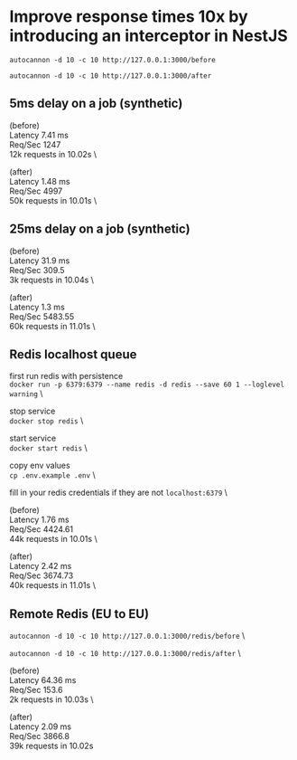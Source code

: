 # Improve response times 10x by introducing an interceptor in NestJS


`autocannon -d 10 -c 10 http://127.0.0.1:3000/before`

`autocannon -d 10 -c 10 http://127.0.0.1:3000/after`

## 5ms delay on a job (synthetic)

(before) \
Latency 7.41 ms \
Req/Sec  1247 \
12k requests in 10.02s \

(after) \
Latency 1.48 ms \
Req/Sec 4997 \
50k requests in 10.01s \


## 25ms delay on a job (synthetic)

(before) \
Latency 31.9 ms \
Req/Sec 309.5 \
3k requests in 10.04s \

(after) \
Latency 1.3 ms \
Req/Sec 5483.55 \
60k requests in 11.01s \


## Redis localhost queue

first run redis with persistence \
`docker run -p 6379:6379 --name redis -d redis --save 60 1 --loglevel warning` \

stop service \
`docker stop redis` \

start service \
`docker start redis` \

copy env values \
`cp .env.example .env` \

fill in your redis credentials if they are not `localhost:6379` \

(before) \
Latency 1.76 ms \
Req/Sec 4424.61 \
44k requests in 10.01s \

(after) \
Latency 2.42 ms \
Req/Sec 3674.73 \
40k requests in 11.01s \


## Remote Redis (EU to EU)

`autocannon -d 10 -c 10 http://127.0.0.1:3000/redis/before` \

`autocannon -d 10 -c 10 http://127.0.0.1:3000/redis/after` \

(before) \
Latency 64.36 ms \
Req/Sec 153.6 \
2k requests in 10.03s \


(after) \
Latency 2.09 ms \
Req/Sec 3866.8 \
39k requests in 10.02s
